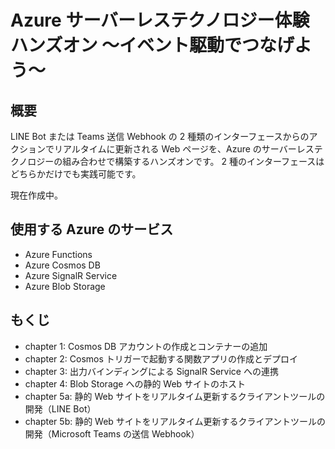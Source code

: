 # Azure サーバーレステクノロジー体験ハンズオン ～イベント駆動でつなげよう～

## 概要
LINE Bot または Teams 送信 Webhook の 2 種類のインターフェースからのアクションでリアルタイムに更新される Web ページを、Azure のサーバーレステクノロジーの組み合わせで構築するハンズオンです。
2 種のインターフェースはどちらかだけでも実践可能です。

現在作成中。

## 使用する Azure のサービス
- Azure Functions
- Azure Cosmos DB
- Azure SignalR Service
- Azure Blob Storage

## もくじ
- chapter 1: Cosmos DB アカウントの作成とコンテナーの追加
- chapter 2: Cosmos トリガーで起動する関数アプリの作成とデプロイ
- chapter 3: 出力バインディングによる SignalR Service への連携
- chapter 4: Blob Storage への静的 Web サイトのホスト
- chapter 5a: 静的 Web サイトをリアルタイム更新するクライアントツールの開発（LINE Bot）
- chapter 5b: 静的 Web サイトをリアルタイム更新するクライアントツールの開発（Microsoft Teams の送信 Webhook）
